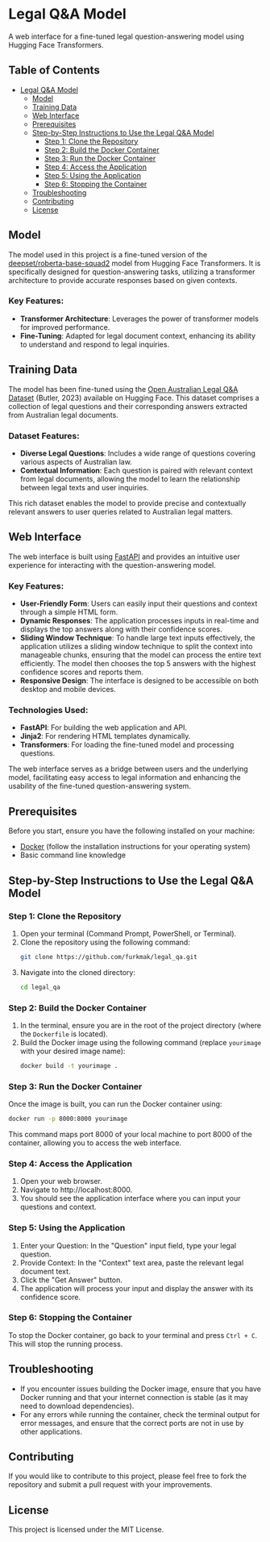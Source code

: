 # Legal Q&A Model

A web interface for a fine-tuned legal question-answering model using Hugging Face Transformers.

## Table of Contents

- [Legal Q&A Model](#legal-qa-model)
  - [Model](#model)
  - [Training Data](#training-data)
  - [Web Interface](#web-interface)
  - [Prerequisites](#prerequisites)
  - [Step-by-Step Instructions to Use the Legal Q&A Model](#step-by-step-instructions-to-use-the-legal-qa-model)
    - [Step 1: Clone the Repository](#step-1-clone-the-repository)
    - [Step 2: Build the Docker Container](#step-2-build-the-docker-container)
    - [Step 3: Run the Docker Container](#step-3-run-the-docker-container)
    - [Step 4: Access the Application](#step-4-access-the-application)
    - [Step 5: Using the Application](#step-5-using-the-application)
    - [Step 6: Stopping the Container](#step-6-stopping-the-container)
  - [Troubleshooting](#troubleshooting)
  - [Contributing](#contributing)
  - [License](#license)

## Model

The model used in this project is a fine-tuned version of the [deepset/roberta-base-squad2](https://huggingface.co/deepset/roberta-base-squad2) model from Hugging Face Transformers. It is specifically designed for question-answering tasks, utilizing a transformer architecture to provide accurate responses based on given contexts. 

### Key Features:
- **Transformer Architecture**: Leverages the power of transformer models for improved performance.
- **Fine-Tuning**: Adapted for legal document context, enhancing its ability to understand and respond to legal inquiries.

## Training Data

The model has been fine-tuned using the [Open Australian Legal Q&A Dataset](https://huggingface.co/datasets/umarbutler/open-australian-legal-qa) (Butler, 2023) available on Hugging Face. This dataset comprises a collection of legal questions and their corresponding answers extracted from Australian legal documents. 

### Dataset Features:
- **Diverse Legal Questions**: Includes a wide range of questions covering various aspects of Australian law.
- **Contextual Information**: Each question is paired with relevant context from legal documents, allowing the model to learn the relationship between legal texts and user inquiries.

This rich dataset enables the model to provide precise and contextually relevant answers to user queries related to Australian legal matters.

## Web Interface

The web interface is built using [FastAPI](https://fastapi.tiangolo.com/) and provides an intuitive user experience for interacting with the question-answering model. 

### Key Features:
- **User-Friendly Form**: Users can easily input their questions and context through a simple HTML form.
- **Dynamic Responses**: The application processes inputs in real-time and displays the top answers along with their confidence scores.
- **Sliding Window Technique**: To handle large text inputs effectively, the application utilizes a sliding window technique to split the context into manageable chunks, ensuring that the model can process the entire text efficiently. The model then chooses the top 5 answers with the highest confidence scores and reports them.
- **Responsive Design**: The interface is designed to be accessible on both desktop and mobile devices.

### Technologies Used:
- **FastAPI**: For building the web application and API.
- **Jinja2**: For rendering HTML templates dynamically.
- **Transformers**: For loading the fine-tuned model and processing questions.

The web interface serves as a bridge between users and the underlying model, facilitating easy access to legal information and enhancing the usability of the fine-tuned question-answering system.

## Prerequisites

Before you start, ensure you have the following installed on your machine:

- [Docker](https://www.docker.com/get-started) (follow the installation instructions for your operating system)
- Basic command line knowledge

## Step-by-Step Instructions to Use the Legal Q&A Model

### Step 1: Clone the Repository

1. Open your terminal (Command Prompt, PowerShell, or Terminal).
2. Clone the repository using the following command:
   ```bash
   git clone https://github.com/furkmak/legal_qa.git
3. Navigate into the cloned directory:
   ```bash
   cd legal_qa

### Step 2: Build the Docker Container

1. In the terminal, ensure you are in the root of the project directory (where the `Dockerfile` is located). 
2. Build the Docker image using the following command (replace `yourimage` with your desired image name):
   ```bash
   docker build -t yourimage .

### Step 3: Run the Docker Container

Once the image is built, you can run the Docker container using:
  ```bash
docker run -p 8000:8000 yourimage
```

This command maps port 8000 of your local machine to port 8000 of the container, allowing you to access the web interface.

### Step 4: Access the Application

1. Open your web browser.
2. Navigate to http://localhost:8000.
3. You should see the application interface where you can input your questions and context.

### Step 5: Using the Application

1. Enter your Question: In the "Question" input field, type your legal question.
2. Provide Context: In the "Context" text area, paste the relevant legal document text.
3. Click the "Get Answer" button.
4. The application will process your input and display the answer with its confidence score.

### Step 6: Stopping the Container

To stop the Docker container, go back to your terminal and press `Ctrl + C`. This will stop the running process.

## Troubleshooting

- If you encounter issues building the Docker image, ensure that you have Docker running and that your internet connection is stable (as it may need to download dependencies).
- For any errors while running the container, check the terminal output for error messages, and ensure that the correct ports are not in use by other applications.

## Contributing

If you would like to contribute to this project, please feel free to fork the repository and submit a pull request with your improvements.

## License

This project is licensed under the MIT License.
